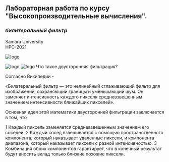 ## Лабораторная работа по курсу "Высокопроизводительные вычисления".<br/>
### *билитеральный фильтр* <br/>
Samara University <br/>
HPC-2021


![logo](https://raw.githubusercontent.com/Dark-MonkGI/Laboratory-work/main/3.%20Bilateral%20filter/image/original_image_batman.bmp)



![logo](https://raw.githubusercontent.com/Dark-MonkGI/Laboratory-work/main/3.%20Bilateral%20filter/image/bilateral_image_on_CPU.bmp)
![logo](https://raw.githubusercontent.com/Dark-MonkGI/Laboratory-work/main/3.%20Bilateral%20filter/image/bilateral_image_on_GPU.bmp)
Что такое двусторонняя фильтрация?

Согласно Википедии -

«Билатеральный фильтр — это нелинейный сглаживающий фильтр для изображений, сохраняющий границы и уменьшающий шум. Он заменяет интенсивность каждого пикселя средневзвешенным значением интенсивности ближайших пикселей».





Основная идея этой математики двусторонней фильтрации заключается в том, что

  1  Каждый пиксель заменяется средневзвешенным значением его соседей.
  2  Каждый сосед взвешивается с помощью пространственного компонента, который наказывает удаленные пиксели, и компонента диапазона, который наказывает пиксели с разной интенсивностью.
  3  Комбинация обоих компонентов гарантирует, что в конечный результат будут вносить вклад только близкие похожие пиксели.
